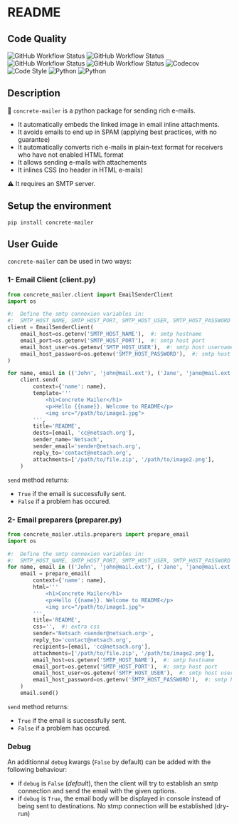 # README

## Code Quality

![GitHub Workflow Status](https://img.shields.io/github/workflow/status/Netsach/concrete-mailer/Check%20Bandit?label=security)
![GitHub Workflow Status](https://img.shields.io/github/workflow/status/Netsach/concrete-mailer/Check%20Black?label=black)
![GitHub Workflow Status](https://img.shields.io/github/workflow/status/Netsach/concrete-mailer/Lint?label=lint)
![GitHub Workflow Status](https://img.shields.io/github/workflow/status/Netsach/concrete-mailer/Tests?label=tests)
![Codecov](https://img.shields.io/codecov/c/github/Netsach/concrete-mailer?logo=coedcov)
![Code Style](https://img.shields.io/badge/code%20style-black-000000.svg)
![Python](https://img.shields.io/badge/python-2.7-3473A7?logo=python&logoColor=FED646)
![Python](https://img.shields.io/badge/python-3.6-3473A7?logo=python&logoColor=FED646)

## Description

:email: `concrete-mailer` is a python package for sending rich e-mails.

- It automatically embeds the linked image in email inline attachments.
- It avoids emails to end up in SPAM (applying best practices, with no guarantee)
- It automatically converts rich e-mails in plain-text format for receivers who have not enabled HTML format
- It allows sending e-mails with attachements
- It inlines CSS (no header in HTML e-mails)

:warning: It requires an SMTP server.

## Setup the environment

```shell
pip install concrete-mailer
```

## User Guide

`concrete-mailer` can be used in two ways:

### 1- Email Client (client.py)

```python
from concrete_mailer.client import EmailSenderClient
import os

#:  Define the smtp connexion variables in:
#:  SMTP_HOST_NAME, SMTP_HOST_PORT, SMTP_HOST_USER, SMTP_HOST_PASSWORD
client = EmailSenderClient(
    email_host=os.getenv('SMTP_HOST_NAME'),  #: smtp hostname
    email_port=os.getenv('SMTP_HOST_PORT'),  #: smtp host port
    email_host_user=os.getenv('SMTP_HOST_USER'),  #: smtp host username
    email_host_password=os.getenv('SMTP_HOST_PASSWORD'),  #: smtp host password
)

for name, email in (('John', 'john@mail.ext'), ('Jane', 'jane@mail.ext')):
    client.send(
        context={'name': name},
        template='''
            <h1>Concrete Mailer</h1>
            <p>Hello {{name}}. Welcome to README</p>
            <img src="/path/to/image1.jpg">
        ''',
        title='README',
        dests=[email, 'cc@netsach.org'],
        sender_name='Netsach',
        sender_email='sender@netsach.org',
        reply_to='contact@netsach.org',
        attachments=['/path/to/file.zip', '/path/to/image2.png'],
    )
```

`send` method returns:

- `True` if the email is successfully sent.
- `False` if a problem has occured.

### 2- Email preparers (preparer.py)
```python
from concrete_mailer.utils.preparers import prepare_email
import os

#:  Define the smtp connexion variables in:
#:  SMTP_HOST_NAME, SMTP_HOST_PORT, SMTP_HOST_USER, SMTP_HOST_PASSWORD
for name, email in (('John', 'john@mail.ext'), ('Jane', 'jane@mail.ext')):
    email = prepare_email(
        context={'name': name},
        html='''
            <h1>Concrete Mailer</h1>
            <p>Hello {{name}}. Welcome to README</p>
            <img src="/path/to/image1.jpg">
        ''',
        title='README',
        css='',  #: extra css
        sender='Netsach <sender@netsach.org>',
        reply_to='contact@netsach.org',
        recipients=[email, 'cc@netsach.org'],
        attachments=['/path/to/file.zip', '/path/to/image2.png'],
        email_host=os.getenv('SMTP_HOST_NAME'),  #: smtp hostname
        email_port=os.getenv('SMTP_HOST_PORT'),  #: smtp host port
        email_host_user=os.getenv('SMTP_HOST_USER'),  #: smtp host username
        email_host_password=os.getenv('SMTP_HOST_PASSWORD'),  #: smtp host password
    )
    email.send()
```

`send` method returns:

- `True` if the email is successfully sent.
- `False` if a problem has occured.

### Debug

An additionnal `debug` kwargs (`False` by default) can be added with the following behaviour:

-  if `debug` is `False` (*default*), then the client will try to establish an smtp connection and send the email with the given options.
-  if `debug` is `True`, the email body will be displayed in console instead of being sent to destinations. No stmp connection will be established (dry-run)

